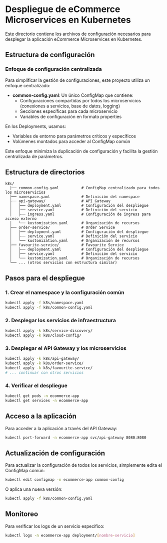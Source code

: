 # Despliegue de eCommerce Microservices en Kubernetes

Este directorio contiene los archivos de configuración necesarios para desplegar la aplicación eCommerce Microservices en Kubernetes.

## Estructura de configuración

### Enfoque de configuración centralizada

Para simplificar la gestión de configuraciones, este proyecto utiliza un enfoque centralizado:

- **common-config.yaml**: Un único ConfigMap que contiene:
  - Configuraciones compartidas por todos los microservicios (conexiones a servicios, base de datos, logging)
  - Secciones específicas para cada microservicio
  - Variables de configuración en formato properties

En los Deployments, usamos:
- Variables de entorno para parámetros críticos y específicos
- Volúmenes montados para acceder al ConfigMap común

Este enfoque minimiza la duplicación de configuración y facilita la gestión centralizada de parámetros.

## Estructura de directorios

```
k8s/
  ├── common-config.yaml          # ConfigMap centralizado para todos los microservicios
  ├── namespace.yaml              # Definición del namespace
  ├── api-gateway/                # API Gateway
  │   ├── deployment.yaml         # Configuración del despliegue
  │   ├── service.yaml            # Definición del servicio
  │   ├── ingress.yaml            # Configuración de ingress para acceso externo
  │   └── kustomization.yaml      # Organización de recursos
  ├── order-service/              # Order Service
  │   ├── deployment.yaml         # Configuración del despliegue
  │   ├── service.yaml            # Definición del servicio
  │   └── kustomization.yaml      # Organización de recursos
  ├── favourite-service/          # Favourite Service
  │   ├── deployment.yaml         # Configuración del despliegue
  │   ├── service.yaml            # Definición del servicio
  │   └── kustomization.yaml      # Organización de recursos
  └── ... (otros servicios con estructura similar)
```

## Pasos para el despliegue

### 1. Crear el namespace y la configuración común

```bash
kubectl apply -f k8s/namespace.yaml
kubectl apply -f k8s/common-config.yaml
```

### 2. Desplegar los servicios de infraestructura

```bash
kubectl apply -k k8s/service-discovery/
kubectl apply -k k8s/cloud-config/
```

### 3. Desplegar el API Gateway y los microservicios

```bash
kubectl apply -k k8s/api-gateway/
kubectl apply -k k8s/order-service/
kubectl apply -k k8s/favourite-service/
# ... continuar con otros servicios
```

### 4. Verificar el despliegue

```bash
kubectl get pods -n ecommerce-app
kubectl get services -n ecommerce-app
```

## Acceso a la aplicación

Para acceder a la aplicación a través del API Gateway:

```bash
kubectl port-forward -n ecommerce-app svc/api-gateway 8080:8080
```

## Actualización de configuración

Para actualizar la configuración de todos los servicios, simplemente edita el ConfigMap común:

```bash
kubectl edit configmap -n ecommerce-app common-config
```

O aplica una nueva versión:

```bash
kubectl apply -f k8s/common-config.yaml
```

## Monitoreo

Para verificar los logs de un servicio específico:

```bash
kubectl logs -n ecommerce-app deployment/[nombre-servicio]
``` 